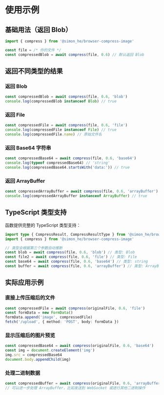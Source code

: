 # 使用示例

## 基础用法（返回 Blob）

```typescript
import { compress } from '@simon_he/browser-compress-image'

const file = /* 你的文件 */
const compressedBlob = await compress(file, 0.6) // 默认返回 Blob
```

## 返回不同类型的结果

### 返回 Blob

```typescript
const compressedBlob = await compress(file, 0.6, 'blob')
console.log(compressedBlob instanceof Blob) // true
```

### 返回 File

```typescript
const compressedFile = await compress(file, 0.6, 'file')
console.log(compressedFile instanceof File) // true
console.log(compressedFile.name) // 原始文件名
```

### 返回 Base64 字符串

```typescript
const compressedBase64 = await compress(file, 0.6, 'base64')
console.log(typeof compressedBase64) // 'string'
console.log(compressedBase64.startsWith('data:')) // true
```

### 返回 ArrayBuffer

```typescript
const compressedArrayBuffer = await compress(file, 0.6, 'arrayBuffer')
console.log(compressedArrayBuffer instanceof ArrayBuffer) // true
```

## TypeScript 类型支持

函数提供完整的 TypeScript 类型支持：

```typescript
import type { CompressResult, CompressResultType } from '@simon_he/browser-compress-image'
import { compress } from '@simon_he/browser-compress-image'

// 类型会根据第三个参数自动推断
const blob = await compress(file, 0.6, 'blob') // 类型: Blob
const file2 = await compress(file, 0.6, 'file') // 类型: File
const base64 = await compress(file, 0.6, 'base64') // 类型: string
const buffer = await compress(file, 0.6, 'arrayBuffer') // 类型: ArrayBuffer
```

## 实际应用示例

### 直接上传压缩后的文件

```typescript
const compressedFile = await compress(originalFile, 0.6, 'file')
const formData = new FormData()
formData.append('image', compressedFile)
fetch('/upload', { method: 'POST', body: formData })
```

### 显示压缩后的图片预览

```typescript
const compressedBase64 = await compress(originalFile, 0.6, 'base64')
const img = document.createElement('img')
img.src = compressedBase64
document.body.appendChild(img)
```

### 处理二进制数据

```typescript
const compressedBuffer = await compress(originalFile, 0.6, 'arrayBuffer')
// 可以进一步处理 ArrayBuffer，比如发送到 WebSocket 或进行其他二进制操作
```
